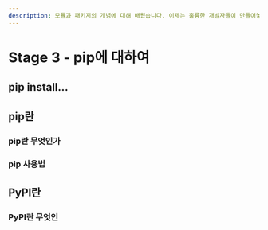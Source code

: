 ```yaml
---
description: 모듈과 패키지의 개념에 대해 배웠습니다. 이제는 훌륭한 개발자들이 만들어놓은 모듈과 패키지를 함께 공유하고 사용하는 흐름에 대해 배워봅니다.
---
```


# Stage 3 - pip에 대하여

## pip install...

## pip란

### pip란 무엇인가

### pip 사용법

## PyPI란

### PyPI란 무엇인



